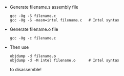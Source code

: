 - Generate filename.s assembly file
    ```
    gcc -Og -S filename.c
    gcc -Og -S -masm=intel filename.c   # Intel syntax
    ```
- Generate filename.o file
    ```
    gcc -Og -c filename.c
    ```
- Then use
    ```
    objdump -d filename.o
    objdump -d -M intel filename.o      # Intel syntax
    ```
    
    to disassemble!
